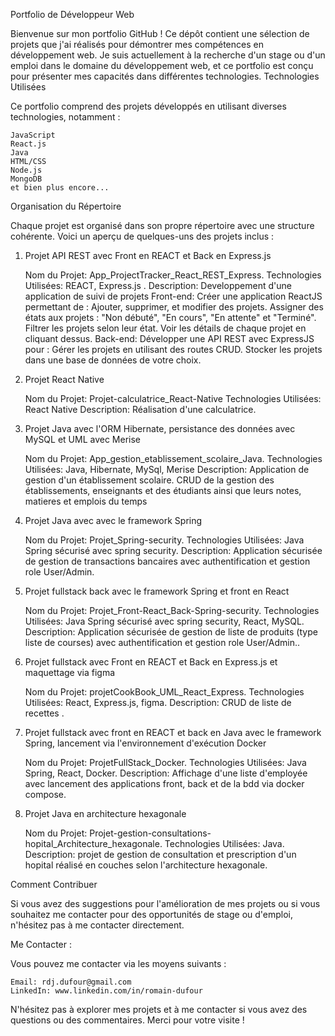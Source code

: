 Portfolio de Développeur Web

Bienvenue sur mon portfolio GitHub ! Ce dépôt contient une sélection de projets que j'ai réalisés pour démontrer mes compétences en développement web. Je suis actuellement à la recherche d'un stage ou d'un emploi dans le domaine du développement web, et ce portfolio est conçu pour présenter mes capacités dans différentes technologies.
Technologies Utilisées

Ce portfolio comprend des projets développés en utilisant diverses technologies, notamment :

    JavaScript
    React.js
    Java
    HTML/CSS
    Node.js
    MongoDB
    et bien plus encore...

Organisation du Répertoire

Chaque projet est organisé dans son propre répertoire avec une structure cohérente. Voici un aperçu de quelques-uns des projets inclus :

1. Projet API REST avec Front en REACT et Back en Express.js
   
   Nom du Projet: App_ProjectTracker_React_REST_Express.
       Technologies Utilisées: REACT, Express.js .
         Description:
         Developpement d'une application de suivi de projets
          Front-end:
              Créer une application ReactJS permettant de :
              Ajouter, supprimer, et modifier des projets.
              Assigner des états aux projets : "Non débuté", "En cours", "En attente" et "Terminé".
              Filtrer les projets selon leur état.
              Voir les détails de chaque projet en cliquant dessus.
           Back-end:
              Développer une API REST avec ExpressJS pour :
              Gérer les projets en utilisant des routes CRUD.
              Stocker les projets dans une base de données de votre choix.

2. Projet React Native

   Nom du Projet: Projet-calculatrice_React-Native
       Technologies Utilisées: React Native
        Description:
         Réalisation d'une calculatrice.
            

3. Projet Java avec l'ORM Hibernate, persistance des données avec MySQL et UML avec Merise

    Nom du Projet: App_gestion_etablissement_scolaire_Java.
        Technologies Utilisées: Java, Hibernate, MySql, Merise
        Description:
         Application de gestion d'un établissement scolaire.
         CRUD de la gestion des établissements, enseignants et des étudiants ainsi que leurs notes, matieres et emplois du temps 


4. Projet Java avec avec le framework Spring

    Nom du Projet: Projet_Spring-security.
        Technologies Utilisées: Java Spring sécurisé avec spring security.
        Description:
         Application sécurisée de gestion de transactions bancaires avec authentification et gestion role User/Admin.

5. Projet fullstack back avec le framework Spring et front en React

    Nom du Projet: Projet_Front-React_Back-Spring-security.
        Technologies Utilisées: Java Spring sécurisé avec spring security, React, MySQL.
        Description: Application sécurisée de gestion de liste de produits (type liste de courses) avec authentification et gestion role User/Admin..

6. Projet fullstack avec Front en REACT et Back en Express.js et maquettage via figma

    Nom du Projet: projetCookBook_UML_React_Express.
        Technologies Utilisées: React, Express.js, figma.
        Description: CRUD de liste de recettes .
   
7. Projet fullstack avec front en REACT et back en Java avec le framework Spring, lancement via l'environnement d'exécution Docker

    Nom du Projet: ProjetFullStack_Docker.
        Technologies Utilisées: Java Spring, React, Docker.
        Description: Affichage d'une liste d'employée avec lancement des applications front, back et de la bdd via docker compose.
   
8. Projet Java en architecture hexagonale

    Nom du Projet: Projet-gestion-consultations-hopital_Architecture_hexagonale.
        Technologies Utilisées: Java.
        Description: projet de gestion de consultation et prescription d'un hopital réalisé en couches selon l'architecture hexagonale.


Comment Contribuer

Si vous avez des suggestions pour l'amélioration de mes projets ou si vous souhaitez me contacter pour des opportunités de stage ou d'emploi, n'hésitez pas à me contacter directement.

Me Contacter :

Vous pouvez me contacter via les moyens suivants :

    Email: rdj.dufour@gmail.com
    LinkedIn: www.linkedin.com/in/romain-dufour

N'hésitez pas à explorer mes projets et à me contacter si vous avez des questions ou des commentaires. Merci pour votre visite !
